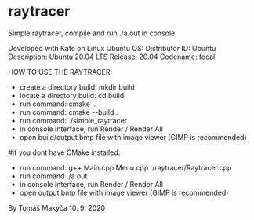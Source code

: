 # raytracer
Simple raytracer, compile and run ./a.out in console

Developed with Kate on Linux Ubuntu OS:
Distributor ID:	Ubuntu
Description:	Ubuntu 20.04 LTS
Release:	20.04
Codename:	focal

HOW TO USE THE RAYTRACER:
  - create a directory build: mkdir build
  - locate a directory build: cd build
  - run command: cmake ..
  - run command: cmake --build .
  - run command: ./simple_raytracer
  - in console interface, run Render / Render All
  - open build/output.bmp file with image viewer (GIMP is recommended)

#if you dont have CMake installed:
  - run command: g++ Main.cpp Menu.cpp ./raytracer/Raytracer.cpp
  - run command ./a.out
  - in console interface, run Render / Render All
  - open output.bmp file with image viewer (GIMP is recommended)
  
By Tomáš Makyča 10. 9. 2020

